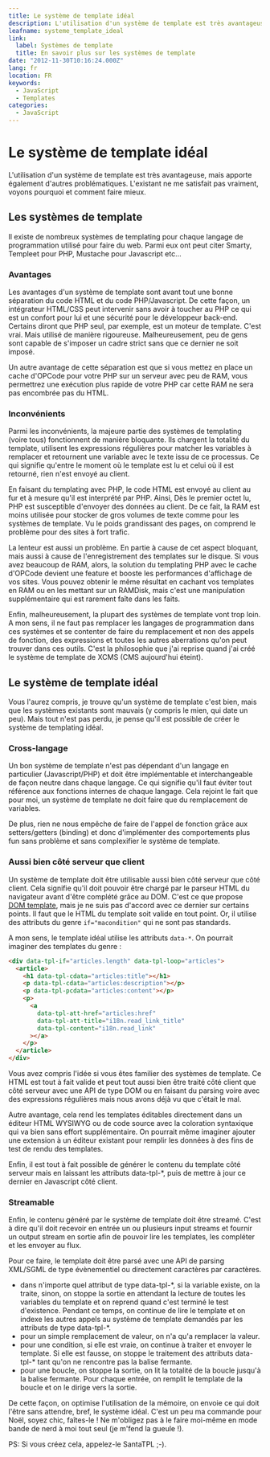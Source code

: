```yaml
---
title: Le système de template idéal
description: L'utilisation d'un système de template est très avantageuse, mais apporte également d'autres problématiques. L'existant ne me satisfait pas vraiment, voyons pourquoi et comment faire mieux.
leafname: systeme_template_ideal
link:
  label: Systèmes de template
  title: En savoir plus sur les systèmes de template
date: "2012-11-30T10:16:24.000Z"
lang: fr
location: FR
keywords:
  - JavaScript
  - Templates
categories:
  - JavaScript
---
```


# Le système de template idéal

L'utilisation d'un système de template est très avantageuse, mais apporte également d'autres problématiques. L'existant ne me satisfait pas vraiment, voyons pourquoi et comment faire mieux.

## Les systèmes de template

Il existe de nombreux systèmes de templating pour chaque langage de programmation utilisé pour faire du web. Parmi eux ont peut citer Smarty, Templeet pour PHP, Mustache pour Javascript etc...

### Avantages

Les avantages d'un système de template sont avant tout une bonne séparation du code HTML et du code PHP/Javascript. De cette façon, un intégrateur HTML/CSS peut intervenir sans avoir à toucher au PHP ce qui est un confort pour lui et une sécurité pour le développeur back-end. Certains diront que PHP seul, par exemple, est un moteur de template. C'est vrai. Mais utilisé de manière rigoureuse. Malheureusement, peu de gens sont capable de s'imposer un cadre strict sans que ce dernier ne soit imposé.

Un autre avantage de cette séparation est que si vous mettez en place un cache d'OPCode pour votre PHP sur un serveur avec peu de RAM, vous permettrez une exécution plus rapide de votre PHP car cette RAM ne sera pas encombrée pas du HTML.

### Inconvénients

Parmi les inconvénients, la majeure partie des systèmes de templating (voire tous) fonctionnent de manière bloquante. Ils chargent la totalité du template, utilisent les expressions régulières pour matcher les variables à remplacer et retournent une variable avec le texte issu de ce processus. Ce qui signifie qu'entre le moment où le template est lu et celui où il est retourné, rien n'est envoyé au client.

En faisant du templating avec PHP, le code HTML est envoyé au client au fur et à mesure qu'il est interprété par PHP. Ainsi, Dès le premier octet lu, PHP est susceptible d'envoyer des données au client. De ce fait, la RAM est moins utilisée pour stocker de gros volumes de texte comme pour les systèmes de template. Vu le poids grandissant des pages, on comprend le problème pour des sites à fort trafic.

La lenteur est aussi un problème. En partie à cause de cet aspect bloquant, mais aussi à cause de l'enregistrement des templates sur le disque. Si vous avez beaucoup de RAM, alors, la solution du templating PHP avec le cache d'OPCode devient une feature et booste les performances d'affichage de vos sites. Vous pouvez obtenir le même résultat en cachant vos templates en RAM ou en les mettant sur un RAMDisk, mais c'est une manipulation supplémentaire qui est rarement faîte dans les faits.

Enfin, malheureusement, la plupart des systèmes de template vont trop loin. A mon sens, il ne faut pas remplacer les langages de programmation dans ces systèmes et se contenter de faire du remplacement et non des appels de fonction, des expressions et toutes les autres aberrations qu'on peut trouver dans ces outils. C'est la philosophie que j'ai reprise quand j'ai créé le système de template de XCMS (CMS aujourd'hui éteint).

## Le système de template idéal

Vous l'aurez compris, je trouve qu'un système de template c'est bien, mais que les systèmes existants sont mauvais (y compris le mien, qui date un peu). Mais tout n'est pas perdu, je pense qu'il est possible de créer le système de templating idéal.

### Cross-langage

Un bon système de template n'est pas dépendant d'un langage en particulier (Javascript/PHP) et doit être implémentable et interchangeable de façon neutre dans chaque langage. Ce qui signifie qu'il faut éviter tout référence aux fonctions internes de chaque langage. Cela rejoint le fait que pour moi, un système de template ne doit faire que du remplacement de variables.

De plus, rien ne nous empêche de faire de l'appel de fonction grâce aux setters/getters (binding) et donc d'implémenter des comportements plus fun sans problème et sans complexifier le système de template.

### Aussi bien côté serveur que client

Un système de template doit être utilisable aussi bien côté serveur que côté client. Cela signifie qu'il doit pouvoir être chargé par le parseur HTML du navigateur avant d'être complété grâce au DOM. C'est ce que propose [DOM template](https://github.com/joewalker/domtemplate "Voir le dépôt sur GitHub"), mais je ne suis pas d'accord avec ce dernier sur certains points. Il faut que le HTML du template soit valide en tout point. Or, il utilise des attributs du genre `if="macondition"` qui ne sont pas standards.

A mon sens, le template idéal utilise les attributs `data-*`. On pourrait imaginer des templates du genre :

```html
<div data-tpl-if="articles.length" data-tpl-loop="articles">
  <article>
    <h1 data-tpl-cdata="articles:title"></h1>
    <p data-tpl-cdata="articles:description"></p>
    <p data-tpl-pcdata="articles:content"></p>
    <p>
      <a
        data-tpl-att-href="articles:href"
        data-tpl-att-title="i18n.read_link_title"
        data-tpl-content="i18n.read_link"
      ></a>
    </p>
  </article>
</div>
```

Vous avez compris l'idée si vous êtes familier des systèmes de template. Ce HTML est tout à fait valide et peut tout aussi bien être traité côté client que côté serveur avec une API de type DOM ou en faisant du parsing voire avec des expressions régulières mais nous avons déjà vu que c'était le mal.

Autre avantage, cela rend les templates éditables directement dans un éditeur HTML WYSIWYG ou de code source avec la coloration syntaxique qui va bien sans effort supplémentaire. On pourrait même imaginer ajouter une extension à un éditeur existant pour remplir les données à des fins de test de rendu des templates.

Enfin, il est tout à fait possible de générer le contenu du template côté serveur mais en laissant les attributs data-tpl-\*, puis de mettre à jour ce dernier en Javascript côté client.

### Streamable

Enfin, le contenu généré par le système de template doit être streamé. C'est à dire qu'il doit recevoir en entrée un ou plusieurs input streams et fournir un output stream en sortie afin de pouvoir lire les templates, les compléter et les envoyer au flux.

Pour ce faire, le template doit être parsé avec une API de parsing XML/SGML de type évènementiel ou directement caractères par caractères.

- dans n'importe quel attribut de type data-tpl-\*, si la variable existe, on la traite, sinon, on stoppe la sortie en attendant la lecture de toutes les variables du template et on reprend quand c'est terminé le test d'existence. Pendant ce temps, on continue de lire le template et on indexe les autres appels au système de template demandés par les attributs de type data-tpl-\*.
- pour un simple remplacement de valeur, on n'a qu'a remplacer la valeur.
- pour une condition, si elle est vraie, on continue à traiter et envoyer le template. Si elle est fausse, on stoppe le traitement des attributs data-tpl-\* tant qu'on ne rencontre pas la balise fermante.
- pour une boucle, on stoppe la sortie, on lit la totalité de la boucle jusqu'à la balise fermante. Pour chaque entrée, on remplit le template de la boucle et on le dirige vers la sortie.

De cette façon, on optimise l'utilisation de la mémoire, on envoie ce qui doit l'être sans attendre, bref, le système idéal. C'est un peu ma commande pour Noël, soyez chic, faîtes-le ! Ne m'obligez pas à le faire moi-même en mode bande de nerd à moi tout seul (je m'fend la gueule !).

PS: Si vous créez cela, appelez-le SantaTPL ;-).

